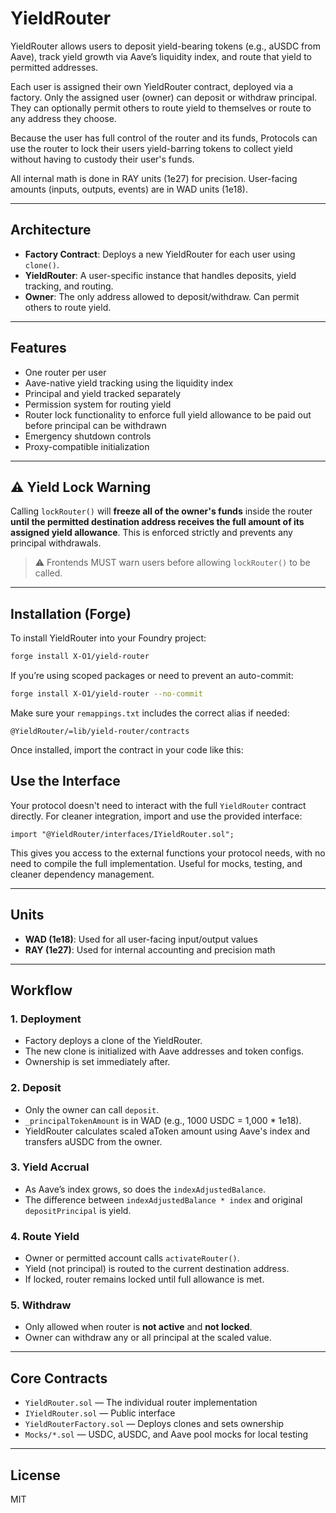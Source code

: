 # YieldRouter

YieldRouter allows users to deposit yield-bearing tokens (e.g., aUSDC from Aave), track yield growth via Aave’s liquidity index, and route that yield to permitted addresses.

Each user is assigned their own YieldRouter contract, deployed via a factory. Only the assigned user (owner) can deposit or withdraw principal. They can optionally permit others to route yield to themselves or route to any address they choose.

Because the user has full control of the router and its funds, Protocols can use the router to lock their users yield-barring tokens to collect yield without having to custody their user's funds. 

All internal math is done in RAY units (1e27) for precision. User-facing amounts (inputs, outputs, events) are in WAD units (1e18).

---

## Architecture

- **Factory Contract**: Deploys a new YieldRouter for each user using `clone()`.
- **YieldRouter**: A user-specific instance that handles deposits, yield tracking, and routing.
- **Owner**: The only address allowed to deposit/withdraw. Can permit others to route yield.

---

## Features

- One router per user
- Aave-native yield tracking using the liquidity index
- Principal and yield tracked separately
- Permission system for routing yield
- Router lock functionality to enforce full yield allowance to be paid out before principal can be withdrawn
- Emergency shutdown controls
- Proxy-compatible initialization

---

## ⚠️ Yield Lock Warning

Calling `lockRouter()` will **freeze all of the owner's funds** inside the router **until the permitted destination address receives the full amount of its assigned yield allowance**. This is enforced strictly and prevents any principal withdrawals.

> ⚠️ Frontends MUST warn users before allowing `lockRouter()` to be called.

---

## Installation (Forge)

To install YieldRouter into your Foundry project:

```bash
forge install X-O1/yield-router
```

If you’re using scoped packages or need to prevent an auto-commit:

```bash
forge install X-O1/yield-router --no-commit
```

Make sure your `remappings.txt` includes the correct alias if needed:

```
@YieldRouter/=lib/yield-router/contracts
```

Once installed, import the contract in your code like this:

## Use the Interface 

Your protocol doesn't need to interact with the full `YieldRouter` contract directly. For cleaner integration, import and use the provided interface:

```solidity
import "@YieldRouter/interfaces/IYieldRouter.sol";
```

This gives you access to the external functions your protocol needs, with no need to compile the full implementation. Useful for mocks, testing, and cleaner dependency management.

---

## Units

- **WAD (1e18)**: Used for all user-facing input/output values
- **RAY (1e27)**: Used for internal accounting and precision math

---

## Workflow

### 1. Deployment
- Factory deploys a clone of the YieldRouter.
- The new clone is initialized with Aave addresses and token configs.
- Ownership is set immediately after.

### 2. Deposit
- Only the owner can call `deposit`.
- `_principalTokenAmount` is in WAD (e.g., 1000 USDC = 1,000 * 1e18).
- YieldRouter calculates scaled aToken amount using Aave's index and transfers aUSDC from the owner.

### 3. Yield Accrual
- As Aave’s index grows, so does the `indexAdjustedBalance`.
- The difference between `indexAdjustedBalance * index` and original `depositPrincipal` is yield.

### 4. Route Yield
- Owner or permitted account calls `activateRouter()`.
- Yield (not principal) is routed to the current destination address.
- If locked, router remains locked until full allowance is met.

### 5. Withdraw
- Only allowed when router is **not active** and **not locked**.
- Owner can withdraw any or all principal at the scaled value.

---

## Core Contracts

- `YieldRouter.sol` — The individual router implementation
- `IYieldRouter.sol` — Public interface
- `YieldRouterFactory.sol` — Deploys clones and sets ownership
- `Mocks/*.sol` — USDC, aUSDC, and Aave pool mocks for local testing

---

## License

MIT
